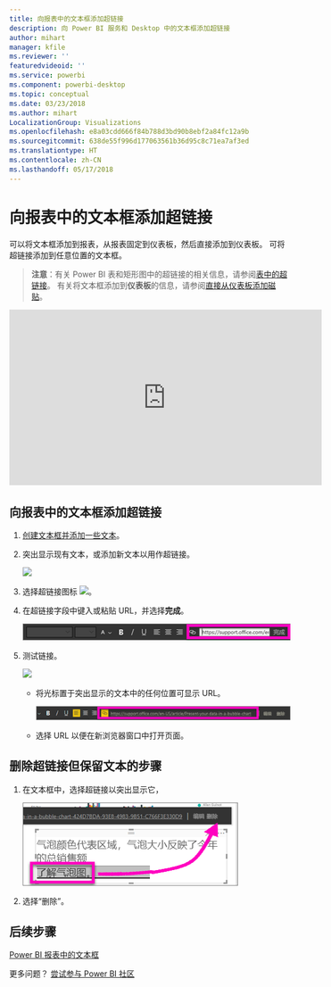 ```yaml
---
title: 向报表中的文本框添加超链接
description: 向 Power BI 服务和 Desktop 中的文本框添加超链接
author: mihart
manager: kfile
ms.reviewer: ''
featuredvideoid: ''
ms.service: powerbi
ms.component: powerbi-desktop
ms.topic: conceptual
ms.date: 03/23/2018
ms.author: mihart
LocalizationGroup: Visualizations
ms.openlocfilehash: e8a03cdd666f84b788d3bd90b8ebf2a84fc12a9b
ms.sourcegitcommit: 638de55f996d177063561b36d95c8c71ea7af3ed
ms.translationtype: HT
ms.contentlocale: zh-CN
ms.lasthandoff: 05/17/2018
---
```

# <a name="add-a-hyperlink-to-a-text-box-in-a-report"></a>向报表中的文本框添加超链接
可以将文本框添加到报表，从报表固定到仪表板，然后直接添加到仪表板。 可将超链接添加到任意位置的文本框。  

> **注意**：有关 Power BI 表和矩形图中的超链接的相关信息，请参阅[表中的超链接](power-bi-hyperlinks-in-tables.md)。 有关将文本框添加到**仪表板**的信息，请参阅[直接从仪表板添加磁贴](service-dashboard-add-widget.md)。 
> 
> 

<iframe width="560" height="315" src="https://www.youtube.com/embed/_3q6VEBhGew#t=0m55s" frameborder="0" allowfullscreen></iframe>


## <a name="to-add-a-hyperlink-to-a-text-box-in-a-report"></a>向报表中的文本框添加超链接
1. [创建文本框并添加一些文本](power-bi-reports-add-text-and-shapes.md)。 
2. 突出显示现有文本，或添加新文本以用作超链接。
   
   ![](media/service-add-hyperlink-to-text-box/power-bi-hyperlink-new.png)
3. 选择超链接图标 ![](media/service-add-hyperlink-to-text-box/power-bi-hyperlink-icon.png)。
4. 在超链接字段中键入或粘贴 URL，并选择**完成**。
   
   ![](media/service-add-hyperlink-to-text-box/power-bi-add-link.png)
5. 测试链接。  
   
   ![](media/service-add-hyperlink-to-text-box/power-bi-test-link.png)
   
   * 将光标置于突出显示的文本中的任何位置可显示 URL。  
     
      ![](media/service-add-hyperlink-to-text-box/power-bi-hyperlink-edit.png)
   * 选择 URL 以便在新浏览器窗口中打开页面。

## <a name="to-remove-the-hyperlink-but-leave-the-text"></a>删除超链接但保留文本的步骤
1. 在文本框中，选择超链接以突出显示它，
   
     ![](media/service-add-hyperlink-to-text-box/power-bi-hyperlink-remove.png)
2. 选择“删除”。 

## <a name="next-steps"></a>后续步骤
[Power BI 报表中的文本框](power-bi-reports-add-text-and-shapes.md)

更多问题？ [尝试参与 Power BI 社区](http://community.powerbi.com/)

